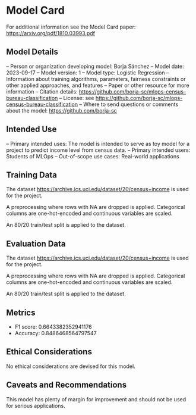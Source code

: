 # Model Card

For additional information see the Model Card paper: https://arxiv.org/pdf/1810.03993.pdf

## Model Details
– Person or organization developing model: Borja Sánchez
– Model date: 2023-09-17
– Model version: 1
– Model type: Logistic Regression
– Information about training algorithms, parameters, fairness constraints or other applied approaches, and features
– Paper or other resource for more information
– Citation details: https://github.com/borja-sc/mlops-census-bureau-classification
– License: see https://github.com/borja-sc/mlops-census-bureau-classification
– Where to send questions or comments about the model: https://github.com/borja-sc

## Intended Use
– Primary intended uses: The model is intended to serve as toy model for a project to predict income level from census data.
– Primary intended users: Students of MLOps
– Out-of-scope use cases: Real-world applications

## Training Data
The dataset https://archive.ics.uci.edu/dataset/20/census+income is used for the project.

A preprocessing where rows with NA are dropped is applied.
Categorical columns are one-hot-encoded and continuous variables are scaled.

An 80/20 train/test split is applied to the dataset.

## Evaluation Data
The dataset https://archive.ics.uci.edu/dataset/20/census+income is used for the project.

A preprocessing where rows with NA are dropped is applied.
Categorical columns are one-hot-encoded and continuous variables are scaled.

An 80/20 train/test split is applied to the dataset.

## Metrics
- F1 score: 0.6643382352941176
- Accuracy: 0.8486468564797547

## Ethical Considerations
No ethical considerations are devised for this model.

## Caveats and Recommendations
This model has plenty of margin for improvement and should not be used for serious applications.